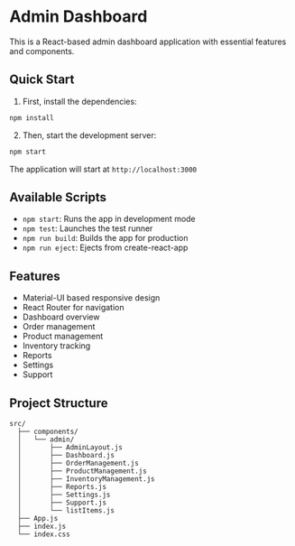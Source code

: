 # Admin Dashboard

This is a React-based admin dashboard application with essential features and components.

## Quick Start

1. First, install the dependencies:
```bash
npm install
```

2. Then, start the development server:
```bash
npm start
```

The application will start at `http://localhost:3000`

## Available Scripts

- `npm start`: Runs the app in development mode
- `npm test`: Launches the test runner
- `npm run build`: Builds the app for production
- `npm run eject`: Ejects from create-react-app

## Features

- Material-UI based responsive design
- React Router for navigation
- Dashboard overview
- Order management
- Product management
- Inventory tracking
- Reports
- Settings
- Support

## Project Structure

```
src/
  ├── components/
  │   └── admin/
  │       ├── AdminLayout.js
  │       ├── Dashboard.js
  │       ├── OrderManagement.js
  │       ├── ProductManagement.js
  │       ├── InventoryManagement.js
  │       ├── Reports.js
  │       ├── Settings.js
  │       ├── Support.js
  │       └── listItems.js
  ├── App.js
  ├── index.js
  └── index.css
```